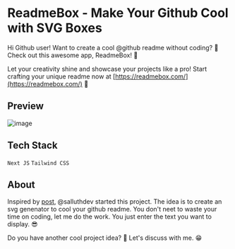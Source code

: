 # ReadmeBox - Make Your Github Cool with SVG Boxes
Hi Github user! Want to create a cool @github readme without coding? 🚀 Check out this awesome app, ReadmeBox! 🎉

Let your creativity shine and showcase your projects like a pro! Start crafting your unique readme now at [https://readmebox.com/](https://readmebox.com/) 📝

## Preview
![image](https://github.com/salluthdev/readmebox/assets/83701344/a60df519-c0ce-49bd-b7d4-214b705fb7e8)


## Tech Stack
`Next JS` `Tailwind CSS`

## About
Inspired by [post](https://twitter.com/github/status/1618309004362407937), @salluthdev started this project. The idea is to create an svg genenator to cool your github readme. You don't neet to waste your time on coding, let me do the work. You just enter the text you want to display. 😎

Do you have another cool project idea? 🤔 Let's discuss with me. 😁
